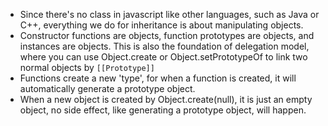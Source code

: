 - Since there's no class in javascript like other languages, such as Java or C++, everything we do for inheritance is about manipulating objects.
- Constructor functions are objects, function prototypes are objects, and instances are objects.
  This is also the foundation of delegation model, where you can use Object.create or Object.setPrototypeOf to link two normal objects by `[[Prototype]]`
- Functions create a new 'type', for when a function is created, it will automatically generate a prototype object.
- When a new object is created by Object.create(null), it is just an empty object, no side effect, like generating a prototype object, will happen.
